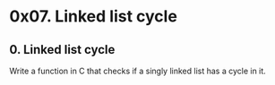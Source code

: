 # 0x07. Linked list cycle
## 0. Linked list cycle
Write a function in C that checks if a singly linked list has a cycle in it.